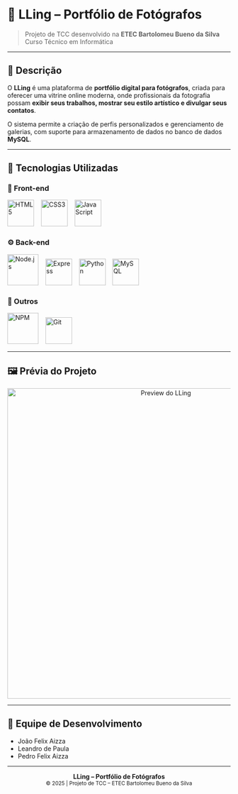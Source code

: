 # 📸 LLing – Portfólio de Fotógrafos

> Projeto de TCC desenvolvido na **ETEC Bartolomeu Bueno da Silva**  
> Curso Técnico em Informática

<!-- 
![Status](https://img.shields.io/badge/status-em%20desenvolvimento-yellow)
![GitHub repo size](https://img.shields.io/github/repo-size/seu-usuario/lling-projeto)
![GitHub last commit](https://img.shields.io/github/last-commit/seu-usuario/lling-projeto)
-->

---

## 📝 Descrição

O **LLing** é uma plataforma de **portfólio digital para fotógrafos**, criada para oferecer uma vitrine online moderna, onde profissionais da fotografia possam **exibir seus trabalhos, mostrar seu estilo artístico e divulgar seus contatos**.

O sistema permite a criação de perfis personalizados e gerenciamento de galerias, com suporte para armazenamento de dados no banco de dados **MySQL**.

---

## 🧩 Tecnologias Utilizadas

### 🎨 Front-end
<p align="left">
  <img src="https://cdn.jsdelivr.net/gh/devicons/devicon/icons/html5/html5-original.svg" width="60" height="60" alt="HTML5"/>
  &nbsp;&nbsp;
  <img src="https://cdn.jsdelivr.net/gh/devicons/devicon/icons/css3/css3-original.svg" width="60" height="60" alt="CSS3"/>
  &nbsp;&nbsp;
  <img src="https://cdn.jsdelivr.net/gh/devicons/devicon/icons/javascript/javascript-original.svg" width="60" height="60" alt="JavaScript"/>
</p>

### ⚙️ Back-end
<p align="left">
  <img src="./assets/img/node.jpg" width="70" height="70" alt="Node.js"/>
  &nbsp;&nbsp;
  <img src="https://cdn.jsdelivr.net/gh/devicons/devicon/icons/express/express-original.svg" width="60" height="60" alt="Express"/>
  &nbsp;&nbsp;
  <img src="https://cdn.jsdelivr.net/gh/devicons/devicon/icons/python/python-original.svg" width="60" height="60" alt="Python"/>
  &nbsp;&nbsp;
  <img src="https://cdn.jsdelivr.net/gh/devicons/devicon/icons/mysql/mysql-original.svg" width="60" height="60" alt="MySQL"/>
</p>

### 🔧 Outros
<p align="left">
  <img src="https://cdn.jsdelivr.net/gh/devicons/devicon/icons/npm/npm-original-wordmark.svg" width="70" height="70" alt="NPM"/>
  &nbsp;&nbsp;
  <img src="https://cdn.jsdelivr.net/gh/devicons/devicon/icons/git/git-original.svg" width="60" height="60" alt="Git"/>
</p>

---

## 🖼️ Prévia do Projeto

<p align="center">
  <img src="./assets/img/preview.png" alt="Preview do LLing" width="700px">
</p>

---

## 👥 Equipe de Desenvolvimento

- João Felix Aizza  
- Leandro de Paula  
- Pedro Felix Aizza  

---

<p align="center">
  <b>LLing – Portfólio de Fotógrafos</b><br>
  <sub>© 2025 | Projeto de TCC – ETEC Bartolomeu Bueno da Silva</sub>
</p>
